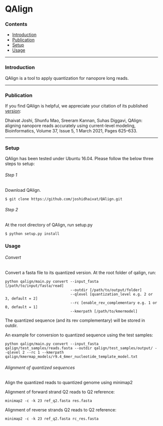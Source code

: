 # QAlign 

### Contents <a id='contents'></a>

* <a href='#intro'>Introduction</a>
* <a href='#pub'>Publication</a>
* <a href='#setup'>Setup</a>
* <a href='#use'>Usage</a>

---

### Introduction <a id='intro'></a>

QAlign is a tool to apply quantization for nanopore long reads.

---

### Publication <a id='pub'></a>

If you find QAlign is helpful, we appreciate your citation of its published [version](https://doi.org/10.1093/bioinformatics/btaa875):

Dhaivat Joshi, Shunfu Mao, Sreeram Kannan, Suhas Diggavi, QAlign: aligning nanopore reads accurately using current-level modeling, Bioinformatics, Volume 37, Issue 5, 1 March 2021, Pages 625–633.

---

### Setup <a id='setup'></a>

QAlign has been tested under Ubuntu 16.04. Please follow the below three steps to setup:

###### Step 1
Download QAlign.
```
$ git clone https://github.com/joshidhaivat/QAlign.git
```

###### Step 2
At the root directory of QAlign, run setup.py
```
$ python setup.py install
```

### Usage <a id='use'></a>

###### Convert
Convert a fasta file to its quantized version. At the root folder of qalign, run:

```
python qalign/main.py convert --input_fasta [/path/to/input/fasta/read]
                              --outdir [/path/to/output/folder]
                              --qlevel [quantization_level e.g. 2 or 3, default = 2]
                              --rc [enable_rev_complementary e.g. 1 or 0, default = 1]
                              --kmerpath [/path/to/kmermodel]
```

The quantized sequence (and its rev complementary) will be stored in outdir.


An example for conversion to quantized sequence using the test samples:

```
python qalign/main.py convert --input_fasta qalign/test_samples/reads.fasta --outdir qalign/test_samples/output/ --qlevel 2 --rc 1 --kmerpath qalign/kmermap_models/r9.4_6mer_nucleotide_template_model.txt
```

###### Alignment of quantized sequences
Align the quantized reads to quantized genome using minimap2

Alignment of forward strand Q2 reads to Q2 reference:
```
minimap2 -c -k 23 ref_q2.fasta res.fasta
```

Alignment of reverse strands Q2 reads to Q2 reference:
```
minimap2 -c -k 23 ref_q2.fasta rc_res.fasta
```
